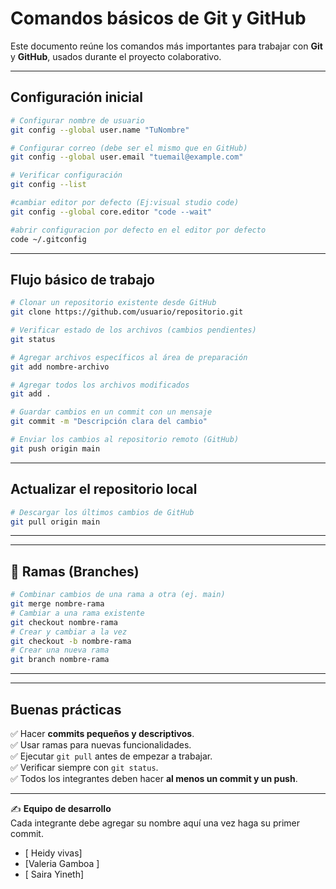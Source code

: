 #  Comandos básicos de Git y GitHub  

Este documento reúne los comandos más importantes para trabajar con **Git** y **GitHub**, usados durante el proyecto colaborativo.  

---

## Configuración inicial  

```bash
# Configurar nombre de usuario
git config --global user.name "TuNombre"

# Configurar correo (debe ser el mismo que en GitHub)
git config --global user.email "tuemail@example.com"

# Verificar configuración
git config --list

#cambiar editor por defecto (Ej:visual studio code)
git config --global core.editor "code --wait"

#abrir configuracion por defecto en el editor por defecto 
code ~/.gitconfig
```

---

## Flujo básico de trabajo  

```bash
# Clonar un repositorio existente desde GitHub
git clone https://github.com/usuario/repositorio.git

# Verificar estado de los archivos (cambios pendientes)
git status

# Agregar archivos específicos al área de preparación
git add nombre-archivo

# Agregar todos los archivos modificados
git add .

# Guardar cambios en un commit con un mensaje
git commit -m "Descripción clara del cambio"

# Enviar los cambios al repositorio remoto (GitHub)
git push origin main
```

---

## Actualizar el repositorio local  

```bash
# Descargar los últimos cambios de GitHub
git pull origin main
```
---

---

## 🔹 Ramas (Branches)  

```bash
# Combinar cambios de una rama a otra (ej. main)
git merge nombre-rama
# Cambiar a una rama existente
git checkout nombre-rama
# Crear y cambiar a la vez
git checkout -b nombre-rama
# Crear una nueva rama
git branch nombre-rama
```
---

---

## Buenas prácticas  

✅ Hacer **commits pequeños y descriptivos**.  
✅ Usar ramas para nuevas funcionalidades.  
✅ Ejecutar `git pull` antes de empezar a trabajar.  
✅ Verificar siempre con `git status`.  
✅ Todos los integrantes deben hacer **al menos un commit y un push**.  

---

✍️ **Equipo de desarrollo**  
Cada integrante debe agregar su nombre aquí una vez haga su primer commit.  

- [ Heidy vivas]  
- [Valeria Gamboa ] 
- [ Saira Yineth] 
